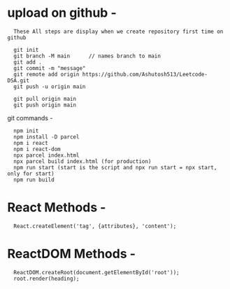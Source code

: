 # upload on github -

      These All steps are display when we create repository first time on github

      git init
      git branch -M main      // names branch to main
      git add .
      git commit -m "message"
      git remote add origin https://github.com/Ashutosh513/Leetcode-DSA.git
      git push -u origin main

      git pull origin main
      git push origin main

git commands -

      npm init
      npm install -D parcel
      npm i react
      npm i react-dom
      npx parcel index.html
      npx parcel build index.html (for production)
      npm run start (start is the script and npx run start = npx start, only for start)
      npm run build

# React Methods -

      React.createElement('tag', {attributes}, 'content');

# ReactDOM Methods -

      ReactDOM.createRoot(document.getElementById('root'));
      root.render(heading);
